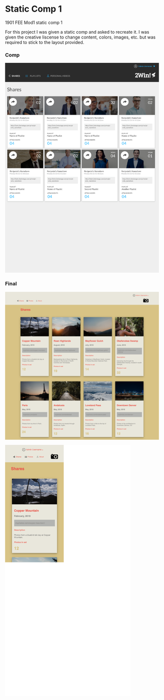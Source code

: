 # Static Comp 1
1901 FEE Mod1 static comp 1

For this project I was given a static comp and asked to recreate it. I was given the creative liscense to change content, colors, images, etc. but was required to stick to the layout provided. 

### Comp

![Static Comp 1](images/static-comp-1-example.jpg "Static Comp 1")

### Final

![Static Comp 1 Final](images/static-comp-1-final.png "Static Comp 1 Final")

![Static Comp 1 Final Mobile](images/static-comp-1-final-mobile.png "Static Comp 1 Final Mobile")
